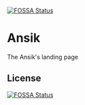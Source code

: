 [![FOSSA Status](https://app.fossa.com/api/projects/git%2Bgithub.com%2Fansik-pitstop%2FAnsik-Website.svg?type=shield)](https://app.fossa.com/projects/git%2Bgithub.com%2Fansik-pitstop%2FAnsik-Website?ref=badge_shield)

Ansik
================

The Ansik's landing page


## License
[![FOSSA Status](https://app.fossa.com/api/projects/git%2Bgithub.com%2Fansik-pitstop%2FAnsik-Website.svg?type=large)](https://app.fossa.com/projects/git%2Bgithub.com%2Fansik-pitstop%2FAnsik-Website?ref=badge_large)